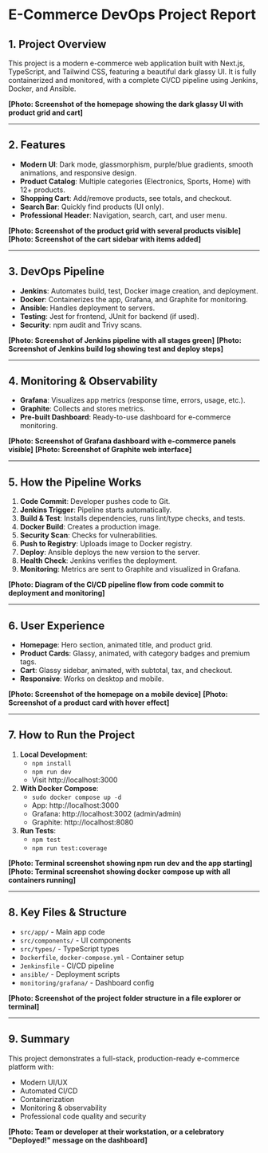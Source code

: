 # E-Commerce DevOps Project Report

## 1. Project Overview
This project is a modern e-commerce web application built with Next.js, TypeScript, and Tailwind CSS, featuring a beautiful dark glassy UI. It is fully containerized and monitored, with a complete CI/CD pipeline using Jenkins, Docker, and Ansible.

**[Photo: Screenshot of the homepage showing the dark glassy UI with product grid and cart]**

---

## 2. Features
- **Modern UI**: Dark mode, glassmorphism, purple/blue gradients, smooth animations, and responsive design.
- **Product Catalog**: Multiple categories (Electronics, Sports, Home) with 12+ products.
- **Shopping Cart**: Add/remove products, see totals, and checkout.
- **Search Bar**: Quickly find products (UI only).
- **Professional Header**: Navigation, search, cart, and user menu.

**[Photo: Screenshot of the product grid with several products visible]**
**[Photo: Screenshot of the cart sidebar with items added]**

---

## 3. DevOps Pipeline
- **Jenkins**: Automates build, test, Docker image creation, and deployment.
- **Docker**: Containerizes the app, Grafana, and Graphite for monitoring.
- **Ansible**: Handles deployment to servers.
- **Testing**: Jest for frontend, JUnit for backend (if used).
- **Security**: npm audit and Trivy scans.

**[Photo: Screenshot of Jenkins pipeline with all stages green]**
**[Photo: Screenshot of Jenkins build log showing test and deploy steps]**

---

## 4. Monitoring & Observability
- **Grafana**: Visualizes app metrics (response time, errors, usage, etc.).
- **Graphite**: Collects and stores metrics.
- **Pre-built Dashboard**: Ready-to-use dashboard for e-commerce monitoring.

**[Photo: Screenshot of Grafana dashboard with e-commerce panels visible]**
**[Photo: Screenshot of Graphite web interface]**

---

## 5. How the Pipeline Works
1. **Code Commit**: Developer pushes code to Git.
2. **Jenkins Trigger**: Pipeline starts automatically.
3. **Build & Test**: Installs dependencies, runs lint/type checks, and tests.
4. **Docker Build**: Creates a production image.
5. **Security Scan**: Checks for vulnerabilities.
6. **Push to Registry**: Uploads image to Docker registry.
7. **Deploy**: Ansible deploys the new version to the server.
8. **Health Check**: Jenkins verifies the deployment.
9. **Monitoring**: Metrics are sent to Graphite and visualized in Grafana.

**[Photo: Diagram of the CI/CD pipeline flow from code commit to deployment and monitoring]**

---

## 6. User Experience
- **Homepage**: Hero section, animated title, and product grid.
- **Product Cards**: Glassy, animated, with category badges and premium tags.
- **Cart**: Glassy sidebar, animated, with subtotal, tax, and checkout.
- **Responsive**: Works on desktop and mobile.

**[Photo: Screenshot of the homepage on a mobile device]**
**[Photo: Screenshot of a product card with hover effect]**

---

## 7. How to Run the Project
1. **Local Development**:
   - `npm install`
   - `npm run dev`
   - Visit http://localhost:3000
2. **With Docker Compose**:
   - `sudo docker compose up -d`
   - App: http://localhost:3000
   - Grafana: http://localhost:3002 (admin/admin)
   - Graphite: http://localhost:8080
3. **Run Tests**:
   - `npm test`
   - `npm run test:coverage`

**[Photo: Terminal screenshot showing npm run dev and the app starting]**
**[Photo: Terminal screenshot showing docker compose up with all containers running]**

---

## 8. Key Files & Structure
- `src/app/` - Main app code
- `src/components/` - UI components
- `src/types/` - TypeScript types
- `Dockerfile`, `docker-compose.yml` - Container setup
- `Jenkinsfile` - CI/CD pipeline
- `ansible/` - Deployment scripts
- `monitoring/grafana/` - Dashboard config

**[Photo: Screenshot of the project folder structure in a file explorer or terminal]**

---

## 9. Summary
This project demonstrates a full-stack, production-ready e-commerce platform with:
- Modern UI/UX
- Automated CI/CD
- Containerization
- Monitoring & observability
- Professional code quality and security

**[Photo: Team or developer at their workstation, or a celebratory "Deployed!" message on the dashboard]** 